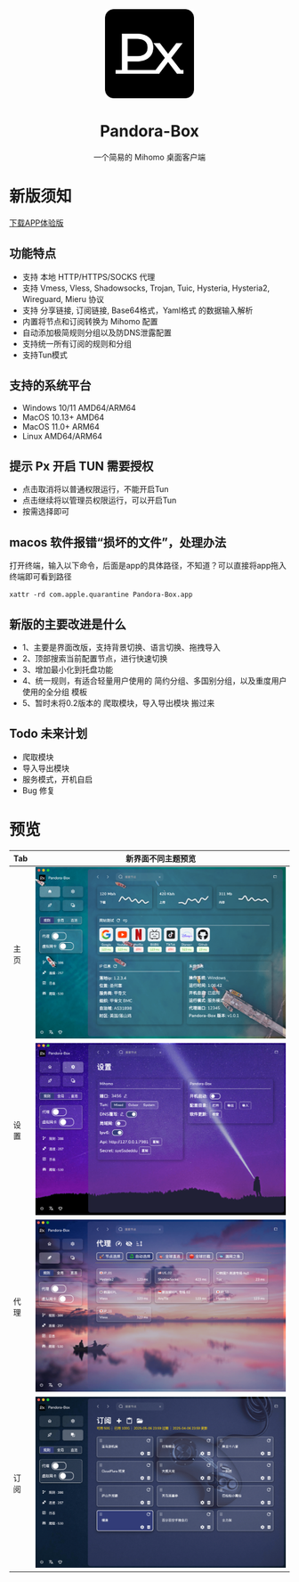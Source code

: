 <div align="center">
<img src="build/appicon.png"  style="width:160px" />
<h1>Pandora-Box</h1>
<p>一个简易的 Mihomo 桌面客户端</p>
</div>

# 新版须知

[下载APP体验版](https://github.com/snakem982/Pandora-Box/releases/tag/v1.0.1-alpha)

## 功能特点

- 支持 本地 HTTP/HTTPS/SOCKS 代理
- 支持 Vmess, Vless, Shadowsocks, Trojan, Tuic, Hysteria, Hysteria2, Wireguard, Mieru 协议
- 支持 分享链接, 订阅链接, Base64格式，Yaml格式 的数据输入解析
- 内置将节点和订阅转换为 Mihomo 配置
- 自动添加极简规则分组以及防DNS泄露配置
- 支持统一所有订阅的规则和分组
- 支持Tun模式

## 支持的系统平台

- Windows 10/11 AMD64/ARM64
- MacOS 10.13+ AMD64
- MacOS 11.0+ ARM64
- Linux AMD64/ARM64

## 提示 Px 开启 TUN 需要授权
- 点击取消将以普通权限运行，不能开启Tun
- 点击继续将以管理员权限运行，可以开启Tun
- 按需选择即可


## macos 软件报错“损坏的文件”，处理办法

打开终端，输入以下命令，后面是app的具体路径，不知道？可以直接将app拖入终端即可看到路径

```shell
xattr -rd com.apple.quarantine Pandora-Box.app
```

## 新版的主要改进是什么

- 1、主要是界面改版，支持背景切换、语言切换、拖拽导入
- 2、顶部搜索当前配置节点，进行快速切换
- 3、增加最小化到托盘功能
- 4、统一规则，有适合轻量用户使用的 简约分组、多国别分组，以及重度用户使用的全分组 模板
- 5、暂时未将0.2版本的 爬取模块，导入导出模块 搬过来

## Todo 未来计划

- 爬取模块
- 导入导出模块
- 服务模式，开机自启
- Bug 修复

# 预览

| Tab | 新界面不同主题预览                           |
|-----|-------------------------------------|
| 主页  | ![General](doc/img/home.png)        | 
| 设置  | ![Proxies](doc/img/setting.png)     |
| 代理  | ![Profiles](doc/img/proxies.png)    | 
| 订阅  | ![Connection](doc/img/profiles.png) | 